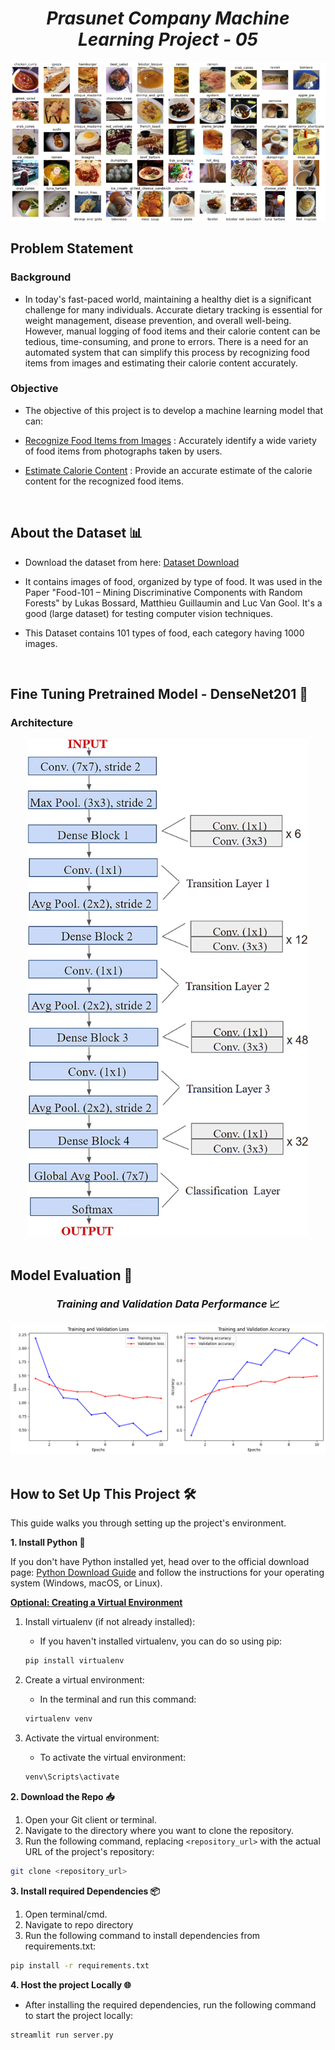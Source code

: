 # <center><i>Prasunet Company Machine Learning Project - 05</i></center>

<center><img src = './images/readme-cover.png'></center>

## Problem Statement

### Background
- In today's fast-paced world, maintaining a healthy diet is a significant challenge for many individuals. Accurate dietary tracking is essential for weight management, disease prevention, and overall well-being. However, manual logging of food items and their calorie content can be tedious, time-consuming, and prone to errors. There is a need for an automated system that can simplify this process by recognizing food items from images and estimating their calorie content accurately.

### Objective
- The objective of this project is to develop a machine learning model that can:

- <u>Recognize Food Items from Images</u> : Accurately identify a wide variety of food items from photographs taken by users.
- <u>Estimate Calorie Content</u> : Provide an accurate estimate of the calorie content for the recognized food items.
<br>

## About the Dataset 📊

- Download the dataset from here: [Dataset Download](https://www.kaggle.com/datasets/dansbecker/food-101/data)

- It contains images of food, organized by type of food. It was used in the Paper "Food-101 – Mining Discriminative Components with Random Forests" by Lukas Bossard, Matthieu Guillaumin and Luc Van Gool. It's a good (large dataset) for testing computer vision techniques.

- This Dataset contains 101 types of food, each category having 1000 images.

<br>

## Fine Tuning Pretrained Model - DenseNet201 🚀

### Architecture

<center><img src = './images/DenseNet201_arch.png' width=450px/></center>

<br>

## Model Evaluation 🤖

### <center><i>Training and Validation Data Performance</i> 📈</center>
<center><img src = '.\images\model-evaluation.png'></center>

<br>

## How to Set Up This Project 🛠️

This guide walks you through setting up the project's environment.

**1. Install Python 🐍**

If you don't have Python installed yet, head over to the official download page: [Python Download Guide](https://wiki.python.org/moin/BeginnersGuide/Download) and follow the instructions for your operating system (Windows, macOS, or Linux).

**<u>Optional: Creating a Virtual Environment</u>**

1. Install virtualenv (if not already installed):

   - If you haven't installed virtualenv, you can do so using pip:
    ```bash
    pip install virtualenv
    ```
2. Create a virtual environment:

    - In the terminal and run this command:
    ``` bash
    virtualenv venv
    ```

3.  Activate the virtual environment:

    - To activate the virtual environment:
    ``` bash
    venv\Scripts\activate
    ```



**2. Download the Repo 📥**


1. Open your Git client or terminal.
2. Navigate to the directory where you want to clone the repository.
3. Run the following command, replacing `<repository_url>` with the actual URL of the project's repository:

```bash 
git clone <repository_url>
```

**3. Install required Dependencies  📦**
1. Open terminal/cmd.
2. Navigate to repo directory
3. Run the following command to install dependencies from requirements.txt:

``` bash
pip install -r requirements.txt
```

**4. Host the project Locally 🌐**

- After installing the required dependencies, run the following command to start the project locally:

``` bash
streamlit run server.py
```

